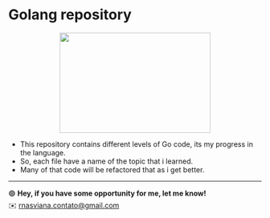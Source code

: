 # Golang repository

<center><img src="https://user-images.githubusercontent.com/45907874/89135636-4eb10c00-d505-11ea-9406-4eb75d1990ad.gif" 
Height="200" width="300"/></center>


- This repository contains different levels of Go code, its my progress in the language.
- So, each file have a name of the topic that i learned.
- Many of that code will be refactored that as i get better.



---

🟢 **Hey, if you have some opportunity for me, let me know!**<br>
✉️ rnasviana.contato@gmail.com
